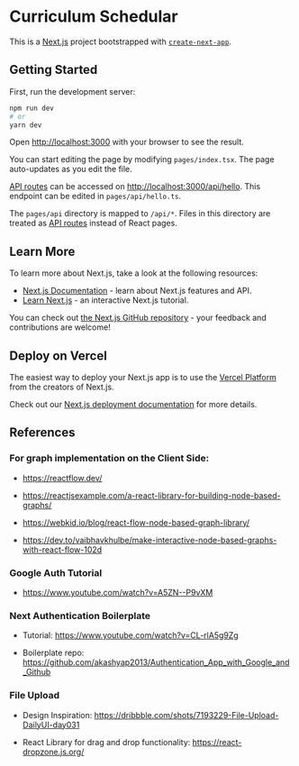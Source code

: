 # Curriculum Schedular

This is a [Next.js](https://nextjs.org/) project bootstrapped with [`create-next-app`](https://github.com/vercel/next.js/tree/canary/packages/create-next-app).

## Getting Started

First, run the development server:

```bash
npm run dev
# or
yarn dev
```

Open [http://localhost:3000](http://localhost:3000) with your browser to see the result.

You can start editing the page by modifying `pages/index.tsx`. The page auto-updates as you edit the file.

[API routes](https://nextjs.org/docs/api-routes/introduction) can be accessed on [http://localhost:3000/api/hello](http://localhost:3000/api/hello). This endpoint can be edited in `pages/api/hello.ts`.

The `pages/api` directory is mapped to `/api/*`. Files in this directory are treated as [API routes](https://nextjs.org/docs/api-routes/introduction) instead of React pages.

## Learn More

To learn more about Next.js, take a look at the following resources:

- [Next.js Documentation](https://nextjs.org/docs) - learn about Next.js features and API.
- [Learn Next.js](https://nextjs.org/learn) - an interactive Next.js tutorial.

You can check out [the Next.js GitHub repository](https://github.com/vercel/next.js/) - your feedback and contributions are welcome!

## Deploy on Vercel

The easiest way to deploy your Next.js app is to use the [Vercel Platform](https://vercel.com/new?utm_medium=default-template&filter=next.js&utm_source=create-next-app&utm_campaign=create-next-app-readme) from the creators of Next.js.

Check out our [Next.js deployment documentation](https://nextjs.org/docs/deployment) for more details.

## References

### For graph implementation on the Client Side:

- https://reactflow.dev/

- https://reactjsexample.com/a-react-library-for-building-node-based-graphs/

- https://webkid.io/blog/react-flow-node-based-graph-library/

- https://dev.to/vaibhavkhulbe/make-interactive-node-based-graphs-with-react-flow-102d

### Google Auth Tutorial

- https://www.youtube.com/watch?v=A5ZN--P9vXM

### Next Authentication Boilerplate

- Tutorial: https://www.youtube.com/watch?v=CL-rlA5g9Zg

- Boilerplate repo: https://github.com/akashyap2013/Authentication_App_with_Google_and_Github

### File Upload

- Design Inspiration: https://dribbble.com/shots/7193229-File-Upload-DailyUI-day031

- React Library for drag and drop functionality: https://react-dropzone.js.org/
